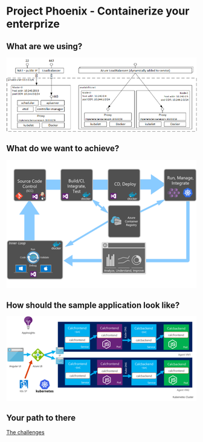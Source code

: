 
# Project Phoenix - Containerize your enterprize

## What are we using?
![](/img/kubernetes.png)

## What do we want to achieve?

![](/img/kubernetes_on_azure.png)

## How should the sample application look like?
![](/img/multicalculator.png)

## Your path to there
[The challenges](challenges.md)